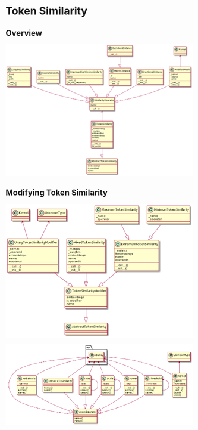 # Token Similarity

## Overview

![Basic Operators implementing TokenSimilarity](images/sim_token.png)

## Modifying Token Similarity

![Classes implementing modified tokens similarity computations](images/sim_modifier.png)

![Kernels for modifying similarities](images/sim_kernel.png)
